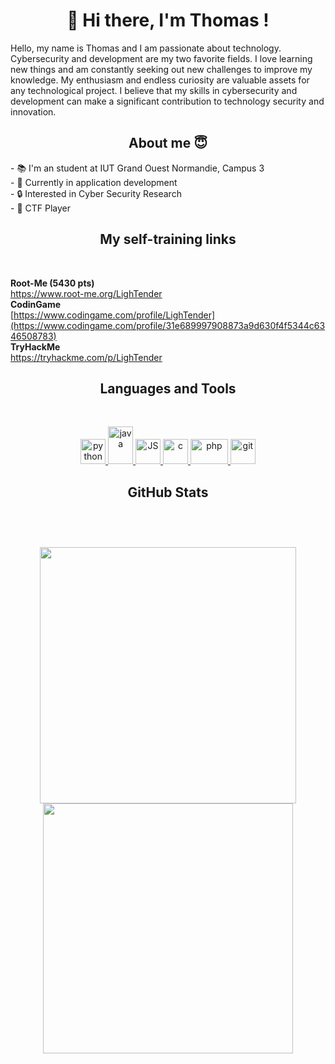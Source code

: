 <p>
    <h1 align="center">👋 Hi there, I'm Thomas !</h1>
</p>

<p>
Hello, my name is Thomas and I am passionate about technology. Cybersecurity and development are my two favorite fields. I love learning new things and am constantly seeking out new challenges to improve my knowledge. My enthusiasm and endless curiosity are valuable assets for any technological project. I believe that my skills in cybersecurity and development can make a significant contribution to technology security and innovation.
</p>

<h2 align="center">About me 😇</h2>

<p>
- 📚 I'm an student at IUT Grand Ouest Normandie, Campus 3 <br />
- 📌 Currently in application development <br />
- 🔒 Interested in Cyber Security Research <br />
- 🚩 CTF Player
</p>


<p>
<h2 align="center"> My self-training links</h2>
</p>
<br />


<strong>Root-Me (5430 pts)</strong> <br>
https://www.root-me.org/LighTender
<br>
<strong>CodinGame</strong> <br>
[https://www.codingame.com/profile/LighTender](https://www.codingame.com/profile/31e689997908873a9d630f4f5344c6346508783)
<br>
<strong>TryHackMe</strong> <br>
https://tryhackme.com/p/LighTender
<p>
<h2 align="center"> Languages and Tools</h2>
</p>

<br />

<p align="center">
<a href="https://www.python.org/" target="_blank"> 
    <img src="https://upload.wikimedia.org/wikipedia/commons/thumb/c/c3/Python-logo-notext.svg/115px-Python-logo-notext.svg.png" alt="python" width="40" height="40"/> </a>
<a href="https://www.java.com/" target="_blank"> 
    <img src="https://upload.wikimedia.org/wikipedia/fr/thumb/2/2e/Java_Logo.svg/322px-Java_Logo.svg.png?20061227215918" alt="java" width="40" height="60"/> 
</a>
<a href="https://developer.mozilla.org/en-US/docs/Web/JavaScript" target="_blank"> 
    <img src="https://user-images.githubusercontent.com/87587438/221409649-6219a8e7-dcbb-411f-bf66-7e52d7c89551.png" alt="JS" width="40" height="40"/> 
</a>
<a href="https://en.wikipedia.org/wiki/C_(programming_language)" target="_blank"> 
    <img src="https://cdn.worldvectorlogo.com/logos/c-1.svg" alt="c" width="40" height="40"/> 
</a>
<a href="https://www.php.net/" target="_blank"> 
    <img src="https://user-images.githubusercontent.com/87587438/224856711-cc7dae31-e4ad-4136-97af-f0644d13b2cf.png" alt="php" width="60" height="40"/> 
</a>
<a href="https://git-scm.com/" target="_blank"> 
    <img src="https://upload.wikimedia.org/wikipedia/commons/thumb/3/3f/Git_icon.svg/97px-Git_icon.svg.png?20220905010122" alt="git" width="40" height="40"/> 
</a>
</p>

<p>
<h2 align="center">GitHub Stats<h2>
</p>
    
<br />
<p align="center">
<img src="https://github-readme-stats.vercel.app/api?username=LighTend3r&theme=radical&show_icons=true" width="410"/>
<img src="https://github-readme-stats.vercel.app/api/top-langs/?username=LighTend3r&layout=compact&theme=radical" width="400" />
</p>
